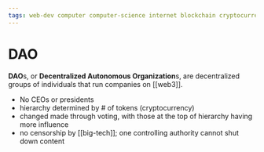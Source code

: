 ```yaml
---
tags: web-dev computer computer-science internet blockchain cryptocurrency
---
```


# DAO

**DAO**s, or **Decentralized Autonomous Organization**s, are decentralized groups of individuals that run companies on [[web3]].

- No CEOs or presidents
- hierarchy determined by # of tokens (cryptocurrency)
- changed made through voting, with those at the top of hierarchy having more influence
- no censorship by [[big-tech]]; one controlling authority cannot shut down content
